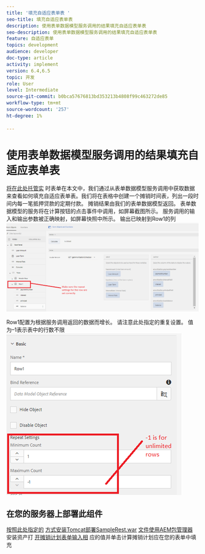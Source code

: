 ```yaml
---
title: '填充自适应表单表 '
seo-title: 填充自适应表单表
description: 使用表单数据模型服务调用的结果填充自适应表单表
seo-description: 使用表单数据模型服务调用的结果填充自适应表单表
feature: 自适应表单
topics: development
audience: developer
doc-type: article
activity: implement
version: 6.4,6.5
topic: 开发
role: User
level: Intermediate
source-git-commit: b0bca57676813bd353213b4808f99c463272de85
workflow-type: tm+mt
source-wordcount: '257'
ht-degree: 1%

---
```



# 使用表单数据模型服务调用的结果填充自适应表单表

[将在此处托管实](https://forms.enablementadobe.com/content/dam/formsanddocuments/amortization/jcr:content?wcmmode=disabled)
时表单在本文中，我们通过从表单数据模型服务调用中获取数据来查看如何填充自适应表单表。我们将在表格中创建一个摊销时间表，列出一段时间内每一笔抵押贷款的定期付款。 摊销结果由我们的表单数据模型返回。 表单数据模型的服务将在计算按钮的点击事件中调用，如屏幕截图所示。 服务调用的输入和输出参数被正确映射，如屏幕快照中所示。 输出已映射到Row1的列
![clickevent](assets/amortization.PNG)

Row1配置为根据服务调用返回的数据而增长。 请注意此处指定的重复设置。 值为–1表示表中的行数不限
![Row1](assets/rowconfiguration.PNG)

## 在您的服务器上部署此组件

[按照此处指定的](/help/forms/ic-print-channel-tutorial/set-up-tomcat.md)
[方式安装Tomcat部署SampleRest.war](https://forms.enablementadobe.com/content/DemoServerBundles/SampleRest.war)
[文件使用AEM包管理器 ](assets/amortizationschedule.zip) 安装资产打
[开摊销计划表单输入相](http://localhost:4502/content/dam/formsanddocuments/amortization/jcr:content?wcmmode=disabled)
应的值并单击计算摊销计划应在您的表单中填充

